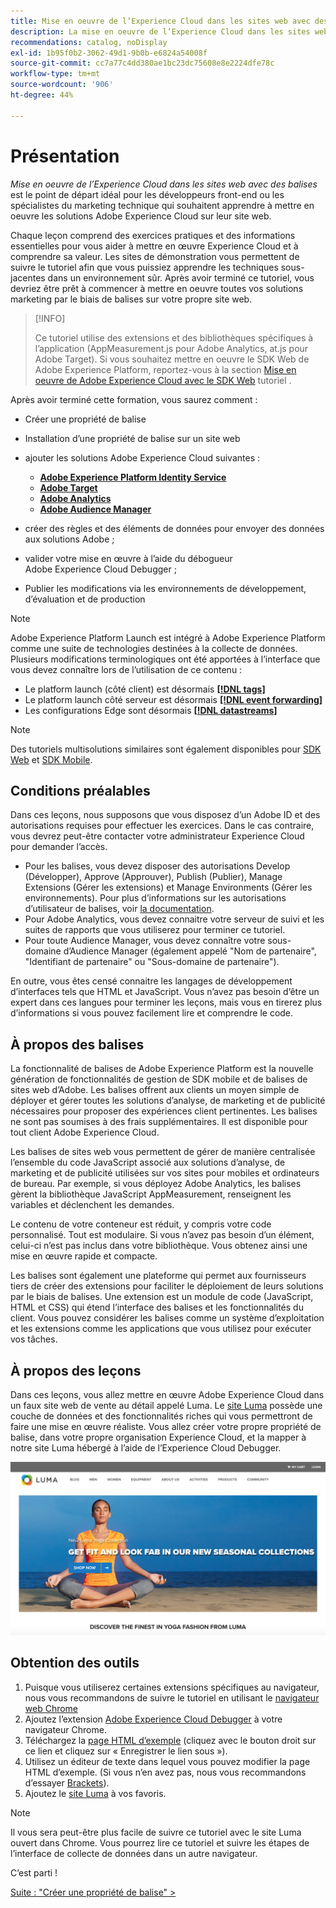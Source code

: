 ```yaml
---
title: Mise en oeuvre de l’Experience Cloud dans les sites web avec des balises
description: La mise en oeuvre de l’Experience Cloud dans les sites web avec balises est le point de départ idéal pour les développeurs front-end ou les spécialistes du marketing technique qui souhaitent apprendre à mettre en oeuvre les solutions Adobe Experience Cloud sur leur site web.
recommendations: catalog, noDisplay
exl-id: 1b95f0b2-3062-49d1-9b0b-e6824a54008f
source-git-commit: cc7a77c4dd380ae1bc23dc75608e8e2224dfe78c
workflow-type: tm+mt
source-wordcount: '906'
ht-degree: 44%

---
```


# Présentation

_Mise en oeuvre de l’Experience Cloud dans les sites web avec des balises_ est le point de départ idéal pour les développeurs front-end ou les spécialistes du marketing technique qui souhaitent apprendre à mettre en oeuvre les solutions Adobe Experience Cloud sur leur site web.

Chaque leçon comprend des exercices pratiques et des informations essentielles pour vous aider à mettre en œuvre Experience Cloud et à comprendre sa valeur. Les sites de démonstration vous permettent de suivre le tutoriel afin que vous puissiez apprendre les techniques sous-jacentes dans un environnement sûr. Après avoir terminé ce tutoriel, vous devriez être prêt à commencer à mettre en oeuvre toutes vos solutions marketing par le biais de balises sur votre propre site web.

>[!INFO]
>
>Ce tutoriel utilise des extensions et des bibliothèques spécifiques à l’application (AppMeasurement.js pour Adobe Analytics, at.js pour Adobe Target). Si vous souhaitez mettre en oeuvre le SDK Web de Adobe Experience Platform, reportez-vous à la section [Mise en oeuvre de Adobe Experience Cloud avec le SDK Web](/help/tutorial-web-sdk/overview.md) tutoriel .


Après avoir terminé cette formation, vous saurez comment :

* Créer une propriété de balise

* Installation d’une propriété de balise sur un site web

* ajouter les solutions Adobe Experience Cloud suivantes :
   * **[Adobe Experience Platform Identity Service](id-service.md)**
   * **[Adobe Target](target.md)**
   * **[Adobe Analytics](analytics.md)**
   * **[Adobe Audience Manager](audience-manager.md)**

* créer des règles et des éléments de données pour envoyer des données aux solutions Adobe ;

* valider votre mise en œuvre à l’aide du débogueur Adobe Experience Cloud Debugger ;

* Publier les modifications via les environnements de développement, d’évaluation et de production

>[!NOTE]
>
>Adobe Experience Platform Launch est intégré à Adobe Experience Platform comme une suite de technologies destinées à la collecte de données. Plusieurs modifications terminologiques ont été apportées à l’interface que vous devez connaître lors de l’utilisation de ce contenu :
>
> * Le platform launch (côté client) est désormais **[[!DNL tags]](https://experienceleague.adobe.com/docs/experience-platform/tags/home.html?lang=fr)**
> * Le platform launch côté serveur est désormais **[[!DNL event forwarding]](https://experienceleague.adobe.com/docs/experience-platform/tags/event-forwarding/overview.html)**
> * Les configurations Edge sont désormais **[[!DNL datastreams]](https://experienceleague.adobe.com/docs/experience-platform/edge/fundamentals/datastreams.html?lang=fr)**


>[!NOTE]
>
>Des tutoriels multisolutions similaires sont également disponibles pour [SDK Web](../tutorial-web-sdk/overview.md) et [SDK Mobile](../tutorial-mobile-sdk/overview.md).

## Conditions préalables

Dans ces leçons, nous supposons que vous disposez d’un Adobe ID et des autorisations requises pour effectuer les exercices. Dans le cas contraire, vous devrez peut-être contacter votre administrateur Experience Cloud pour demander l’accès.

* Pour les balises, vous devez disposer des autorisations Develop (Développer), Approve (Approuver), Publish (Publier), Manage Extensions (Gérer les extensions) et Manage Environments (Gérer les environnements). Pour plus d’informations sur les autorisations d’utilisateur de balises, voir [la documentation](https://experienceleague.adobe.com/docs/experience-platform/tags/admin/user-permissions.html?lang=fr).
* Pour Adobe Analytics, vous devez connaitre votre serveur de suivi et les suites de rapports que vous utiliserez pour terminer ce tutoriel.
* Pour toute Audience Manager, vous devez connaître votre sous-domaine d’Audience Manager (également appelé &quot;Nom de partenaire&quot;, &quot;Identifiant de partenaire&quot; ou &quot;Sous-domaine de partenaire&quot;).

En outre, vous êtes censé connaitre les langages de développement d’interfaces tels que HTML et JavaScript. Vous n’avez pas besoin d’être un expert dans ces langues pour terminer les leçons, mais vous en tirerez plus d’informations si vous pouvez facilement lire et comprendre le code.

## À propos des balises

La fonctionnalité de balises de Adobe Experience Platform est la nouvelle génération de fonctionnalités de gestion de SDK mobile et de balises de sites web d’Adobe. Les balises offrent aux clients un moyen simple de déployer et gérer toutes les solutions d’analyse, de marketing et de publicité nécessaires pour proposer des expériences client pertinentes. Les balises ne sont pas soumises à des frais supplémentaires. Il est disponible pour tout client Adobe Experience Cloud.

Les balises de sites web vous permettent de gérer de manière centralisée l’ensemble du code JavaScript associé aux solutions d’analyse, de marketing et de publicité utilisées sur vos sites pour mobiles et ordinateurs de bureau. Par exemple, si vous déployez Adobe Analytics, les balises gèrent la bibliothèque JavaScript AppMeasurement, renseignent les variables et déclenchent les demandes.

Le contenu de votre conteneur est réduit, y compris votre code personnalisé. Tout est modulaire. Si vous n’avez pas besoin d’un élément, celui-ci n’est pas inclus dans votre bibliothèque. Vous obtenez ainsi une mise en œuvre rapide et compacte.

Les balises sont également une plateforme qui permet aux fournisseurs tiers de créer des extensions pour faciliter le déploiement de leurs solutions par le biais de balises. Une extension est un module de code (JavaScript, HTML et CSS) qui étend l’interface des balises et les fonctionnalités du client. Vous pouvez considérer les balises comme un système d’exploitation et les extensions comme les applications que vous utilisez pour exécuter vos tâches.

## À propos des leçons

Dans ces leçons, vous allez mettre en œuvre Adobe Experience Cloud dans un faux site web de vente au détail appelé Luma. Le [site Luma](https://luma.enablementadobe.com/content/luma/us/en.html) possède une couche de données et des fonctionnalités riches qui vous permettront de faire une mise en œuvre réaliste. Vous allez créer votre propre propriété de balise, dans votre propre organisation Experience Cloud, et la mapper à notre site Luma hébergé à l’aide de l’Experience Cloud Debugger.

[![Site web Luma](images/overview-luma.png)](https://luma.enablementadobe.com/content/luma/us/en.html)

## Obtention des outils

1. Puisque vous utiliserez certaines extensions spécifiques au navigateur, nous vous recommandons de suivre le tutoriel en utilisant le [navigateur web Chrome](https://www.google.com/intl/fr/chrome/)
1. Ajoutez l’extension [Adobe Experience Cloud Debugger](https://chrome.google.com/webstore/detail/adobe-experience-cloud-de/ocdmogmohccmeicdhlhhgepeaijenapj) à votre navigateur Chrome.
1. Téléchargez la [page HTML d’exemple](https://www.enablementadobe.com/multi/web/basic-sample.html) (cliquez avec le bouton droit sur ce lien et cliquez sur « Enregistrer le lien sous »).
1. Utilisez un éditeur de texte dans lequel vous pouvez modifier la page HTML d’exemple. (Si vous n’en avez pas, nous vous recommandons d’essayer [Brackets](https://brackets.io/)).
1. Ajoutez le [site Luma](https://luma.enablementadobe.com/content/luma/us/en.html) à vos favoris.

>[!NOTE]
>
>Il vous sera peut-être plus facile de suivre ce tutoriel avec le site Luma ouvert dans Chrome. Vous pourrez lire ce tutoriel et suivre les étapes de l’interface de collecte de données dans un autre navigateur.

C’est parti !

[Suite : &quot;Créer une propriété de balise&quot; >](create-a-property.md)
